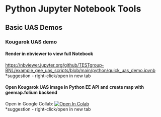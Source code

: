 # Python Jupyter Notebook Tools <br>

## Basic UAS Demos <br>

### Kougarok UAS demo

#### Render in nbviewer to view full Notebook
https://nbviewer.jupyter.org/github/TESTgroup-BNL/example_gee_uas_scripts/blob/main/python/quick_uas_demo.ipynb <br>
*suggestion - right-click/open in new tab
<br>
#### Open Kougarok UAS image in Python EE API and create map with geemap.folium backend <br>
Open in Google Collab: [![Open In Colab](https://colab.research.google.com/assets/colab-badge.svg)](https://colab.research.google.com/github/TESTgroup-BNL/example_gee_uas_scripts/blob/main/python/quick_uas_demo.ipynb) <br>
*suggestion - right-click/open in new tab
<br>
